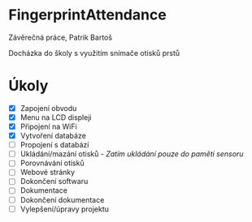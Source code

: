 # FingerprintAttendance
Závěrečná práce, Patrik Bartoš

Docházka do školy s využitím snímače otisků prstů

# Úkoly
- [x] Zapojení obvodu
- [x] Menu na LCD displeji 
- [x] Připojení na WiFi
- [x] Vytvoření databáze
- [ ] Propojení s databází
- [ ] Ukládání/mazání otisků - *Zatím ukládání pouze do paměti sensoru*
- [ ] Porovnávání otisků
- [ ] Webové stránky
- [ ] Dokončení softwaru
- [ ] Dokumentace
- [ ] Dokončení dokumentace
- [ ] Vylepšení/úpravy projektu
